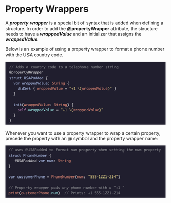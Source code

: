 # Property Wrappers

A ***property wrapper*** is a special bit of syntax that is added when defining a structure. In order to add the **@propertyWrapper** attribute, the structure needs to have a ***wrappedValue*** and an initializer that assigns the ***wrappedValue***.

Below is an example of using a property wrapper to format a phone number with the USA country code.

![Alt text](../Images/PropertyWrappersAndBindings/propertyWrapper.png "property wrapper Example 1")

Whenever you want to use a property wrapper to wrap a certain property, precede the property with an @ symbol and the property wrapper name:

![Alt text](../Images/PropertyWrappersAndBindings/propertyWrapper2.png "property wrapper Example 2")